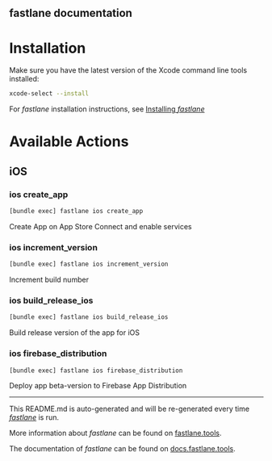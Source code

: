 fastlane documentation
----

# Installation

Make sure you have the latest version of the Xcode command line tools installed:

```sh
xcode-select --install
```

For _fastlane_ installation instructions, see [Installing _fastlane_](https://docs.fastlane.tools/#installing-fastlane)

# Available Actions

## iOS

### ios create_app

```sh
[bundle exec] fastlane ios create_app
```

Create App on App Store Connect and enable services

### ios increment_version

```sh
[bundle exec] fastlane ios increment_version
```

Increment build number

### ios build_release_ios

```sh
[bundle exec] fastlane ios build_release_ios
```

Build release version of the app for iOS

### ios firebase_distribution

```sh
[bundle exec] fastlane ios firebase_distribution
```

Deploy app beta-version to Firebase App Distribution

----

This README.md is auto-generated and will be re-generated every time [_fastlane_](https://fastlane.tools) is run.

More information about _fastlane_ can be found on [fastlane.tools](https://fastlane.tools).

The documentation of _fastlane_ can be found on [docs.fastlane.tools](https://docs.fastlane.tools).
